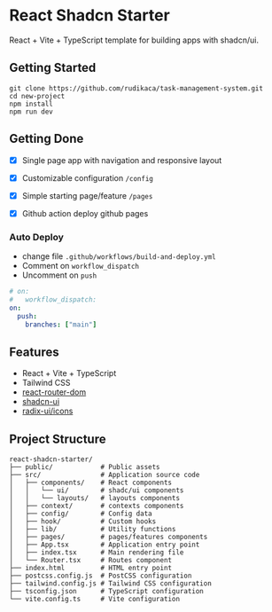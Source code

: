 # React Shadcn Starter

React + Vite + TypeScript template for building apps with shadcn/ui.

## Getting Started

```
git clone https://github.com/rudikaca/task-management-system.git
cd new-project
npm install
npm run dev
```

## Getting Done

- [x] Single page app with navigation and responsive layout

- [x] Customizable configuration `/config`

- [x] Simple starting page/feature `/pages`

- [x] Github action deploy github pages


### Auto Deploy
- change file `.github/workflows/build-and-deploy.yml`
- Comment on `workflow_dispatch`
- Uncomment on `push`
```yaml
# on:
#   workflow_dispatch:
on:
  push:
    branches: ["main"]
```

## Features

- React + Vite + TypeScript
- Tailwind CSS
- [react-router-dom](https://www.npmjs.com/package/react-router-dom)
- [shadcn-ui](https://github.com/shadcn-ui/ui/)
- [radix-ui/icons](https://www.radix-ui.com/icons)

## Project Structure

```
react-shadcn-starter/
├── public/            # Public assets
├── src/               # Application source code
│   ├── components/    # React components
│   │   └── ui/        # shadc/ui components
│   │   └── layouts/   # layouts components
│   ├── context/       # contexts components
│   ├── config/        # Config data
│   ├── hook/          # Custom hooks
│   ├── lib/           # Utility functions
│   ├── pages/         # pages/features components
│   ├── App.tsx        # Application entry point
│   ├── index.tsx      # Main rendering file
│   └── Router.tsx     # Routes component
├── index.html         # HTML entry point
├── postcss.config.js  # PostCSS configuration
├── tailwind.config.js # Tailwind CSS configuration
├── tsconfig.json      # TypeScript configuration
└── vite.config.ts     # Vite configuration
```